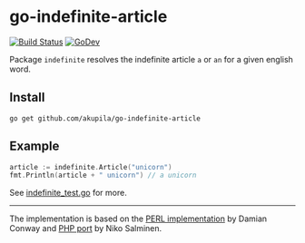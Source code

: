 # go-indefinite-article

[![Build Status](https://github.com/akupila/go-indefinite-article/workflows/Go/badge.svg)][build]
[![GoDev](https://img.shields.io/static/v1?label=godev&message=reference&color=00add8)][godev]

Package `indefinite` resolves the indefinite article `a` or `an` for a given english word.

## Install

```
go get github.com/akupila/go-indefinite-article
```

## Example

```go
article := indefinite.Article("unicorn")
fmt.Println(article + " unicorn") // a unicorn
```
See [indefinite_test.go][test] for more.

---

The implementation is based on the [PERL implementation][perl] by Damian Conway
and [PHP port][php] by Niko Salminen.

[perl]: https://metacpan.org/pod/Lingua::EN::Inflect#Selecting-indefinite-articles
[php]: https://github.com/Kaivosukeltaja/php-indefinite-article
[test]: ./indefinite_test.go
[build]: https://github.com/akupila/go-indefinite-article/actions?query=workflow%3AGo
[godev]: https://pkg.go.dev/github.com/akupila/go-indefinite-article
